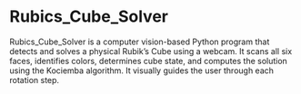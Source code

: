 # Rubics_Cube_Solver
Rubics_Cube_Solver is a computer vision-based Python program that detects and solves a physical Rubik’s Cube using a webcam. It scans all six faces, identifies colors, determines cube state, and computes the solution using the Kociemba algorithm. It visually guides the user through each rotation step.
